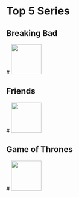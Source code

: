 <h1>Top 5 Series</h1>

<h2>Breaking Bad</h2>
# <img src="https://es.web.img3.acsta.net/pictures/18/04/04/22/52/3191575.jpg" width="80px">
<h2>Friends</h2>
# <img src="https://cdn.hobbyconsolas.com/sites/navi.axelspringer.es/public/styles/1200/public/media/image/2016/07/poster-friends.jpg?itok=fLzwNnjz" width="80px">
<h2>Game of Thrones</h2>
# <img src="https://m.media-amazon.com/images/M/MV5BYTRiNDQwYzAtMzVlZS00NTI5LWJjYjUtMzkwNTUzMWMxZTllXkEyXkFqcGdeQXVyNDIzMzcwNjc@._V1_.jpg" width="80px">



